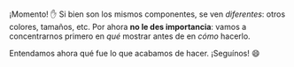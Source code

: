 ¡Momento! :hand: Si bien son los mismos componentes, se ven _diferentes_: otros colores, tamaños, etc. Por ahora **no le des importancia**: vamos a concentrarnos primero en _qué_ mostrar antes de en _cómo_ hacerlo.  

Entendamos ahora qué fue lo que acabamos de hacer. ¡Seguínos! :smile: